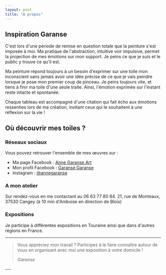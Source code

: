 ```yaml
---
layout: post
title: "A propos"
---
```


## Inspiration Garanse

C'est lors d'une période de remise en question totale que la peinture s'est imposée à moi. Ma pratique de l'abstraction, intuitive voir impulsive, permet la projection de mes émotions sur mon support. Je peins ce que je suis et le public y trouve ce qu'il est.

Ma peinture répond toujours à un besoin d'exprimer sur une toile mon inconscient sans jamais avoir une idée précise de ce que je vais peindre lorsque je pose mon premier coup de pinceau. Je peins toujours vite, et tiens à finir ma toile d'une seule traite. Ainsi, l'émotion exprimée sur l'instant reste intacte et spontanée.

Chaque tableau est accompagné d'une citation qui fait écho aux émotions ressenties lors de ma création, invitant ceux qui le souhaitent à une réflexion sur la vie !

## Où découvrir mes toiles ?

### Réseaux sociaux

Vous pouvez retrouver l'ensemble de mes œuvres sur :

- Ma page Facebook : [Anne Garanse Art](https://www.facebook.com/annegaranse)
- Mon profil Facebook : [Garanse Garanse](https://www.facebook.com/profile.php?id=100013402509434)
- Instagram : [@annegaranse](https://www.instagram.com/annegaranse/)

### A mon atelier

Sur rendez-vous en me contactant au 06 63 77 80 84.
21, rue de Monteaux, 37530 Cangey (à 10 min d'Amboise en direction de Blois)

### Expositions

Je participe à différentes expositions en Touraine ainsi que dans d'autres régions en France.

---
<blockquote>
  <p>Vous appréciez mon travail ? Participez à le faire connaître autour de vous en organisant avec moi une exposition à votre domicile !</p>
  <cite>Garanse</cite>
</blockquote>
---
